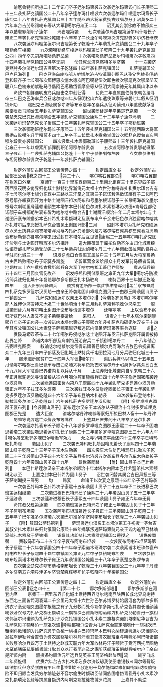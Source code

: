 <!-- { "loadSidebar": true } -->
　　谕厄鲁特归所掠二十二年诺扪卒子逹尔玛第袭五次袭逹尔玛第诺扪长子康熙二十三年袭扎萨克镇国公二十八年卒子逹尔玛什哩袭六次袭逹尔玛什哩逹尔玛第长子康熙二十八年袭扎萨克镇国公三十五年随西路大将军费扬古败噶尔丹于昭莫多二十六年率台吉劳彰锡喇布等从大军噶尔丹雍正二年
　　诏责其妄崇佛教不恤部众三年以酷虐罪削职子逹尔
　　玛吉哩第袭
　　七次袭逹尔玛吉哩第逹尔玛什哩长子雍正三年袭扎萨克镇国公乾隆十六年卒子二长逹尔玛哩第次济克黙特多尔济相继袭
　　八次袭逹尔玛哩第逹尔玛吉哩第长子乾隆十六年袭扎萨克镇国公二十九年卒子噶勒桑车棱袭
　　九次袭噶勒桑车棱逹尔玛哩第长子乾隆二十九年袭扎萨克镇国公四十四年卒无嗣弟噶勒桑罗垒袭
　　十次袭噶勒桑罗垒逹尔玛哩第次子乾隆四十四年袭扎萨克镇国公寻卒无嗣
　　命其叔父济克黙特多尔济袭
　　十一次袭济克黙特多尔济逹尔玛吉哩第次子乾隆四十四年袭扎萨克镇国公
　　扎萨克辅国公巴克巴海列
　　巴克巴海乌喇特部人姓博尔济吉特镇国公图巴从孙父色棱号伊勒登和硕齐子七长噶布次鄂博恵次徳木徳次阿巴噶勒岱次即色棱次鄂麾克次鄂摩垒天聪八年色棱来朝献驼马寻偕阿巴噶勒岱鄂摩垒等从征明大同崇徳元年其属山津以奉
　　命致书朝鲜遇明皮岛兵阻击之中创归得
　　优赉二年遣属图伯特来朝色棱寻卒三年巴克巴海率兵会征喀尔喀四年从征明松山六年遣使珠察等来朝七年叙从征明锦州功
　　赐巴克巴海及属多尔济等布币是年冬选兵从征明蓟州八年遣使献俘复亲奉表贡马顺治五年封扎萨克辅国公
　　诏世袭罔替是年卒弟楚充克袭
　　一次袭楚充克巴克巴海弟顺治五年袭扎萨克辅国公康熙二十二年卒子逹尔玛袭
　　二次袭逹尔玛楚充克长子康熙二十三年袭扎萨克辅国公二十五年卒子鄂勒班袭
　　三次袭鄂勒班逹尔玛长子康熙二十五年袭扎萨克辅国公三十五年随西路大将军费扬古败噶尔丹于昭莫多四十二年卒子三长垂扎木素袭辅国公次旺舒克授台吉次阿穆尔龄贵亦袭辅国公
　　四次袭垂扎木素鄂勒班长子康熙四十三年袭扎萨克辅国公雍正十一年以虐索所部罪削职弟阿穆尔龄贵袭
　　五次袭阿穆尔龄贵鄂勒班第三子雍正十一年袭扎萨克辅国公乾隆十一年卒子恭格喇布坦袭
　　六次袭恭格喇布坦阿穆尔龄贵次子乾隆十一年袭扎萨克辅国公







　　钦定外藩防古回部王公表传卷之四十一
　　钦定四库全书
　　钦定外藩防古回部王公表卷之四十二
　　第二十六
　　喀尔喀右翼部总
　　喀尔喀右翼部在张家口外至
　　京师千一百三十里东西距百二十里南北距百三十里东界四子部落西界茂明安南界归化城土黙特北界瀚海元太祖十六世孙格哷森扎扎赉尔珲台吉有子七号喀尔喀七旗分东西中三路以三汗掌之其第三子诺诺和伟徴诺顔有子二长阿巴泰号鄂齐頼赛因汗为中路土谢图汗祖次阿布和号墨尔根诺顔子三长昂噶海袭父墨尔根号次喇瑚里号逹赖诺顔生本塔尔本巴什希色尔济扎木素额琳沁次图肯号昆都伦诺顔子车楞都朗生衮布皆为喀尔喀中路台吉土谢图汗顺治十年二月本塔尔以与土谢图汗衮布隙偕弟本巴什希扎木素额琳沁及衮布率户千余来归色尔济独留喀尔喀其孙礼塔尔后来归授扎萨克台吉见土谢图汗部三月
　　诏封本塔尔为扎萨克和硕逹尔汉亲王统其众赐牧塔噜浑河与内扎萨克诸部列是为喀尔喀右翼其称左翼者为贝勒衮布伊勒登亦自喀尔喀来归受封在本塔尔后互见彼康熙二十五年喀尔喀扎萨克图汗沙喇与土谢图汗察珲多尔济搆衅
　　遣大臣莅盟于库抡伯勒齐尔由归化城赍粮徃诏所部扎萨克选驼助运二十七年选兵驻边侦噶尔丹二十九年调赴图拉河酌留兵之半驻归化城三十一年
　　诏发杀虎口仓粟赈其属贫户三十五年五月从大将军费扬古由西路败噶尔丹于昭莫多凯旋
　　诏留军营余米给部众十月发军前马瘠者留其地饲牧三十六年费扬古檄所部兵会大军于喀尔喀郡王善巴界师旋
　　赉从征兵银五十四年三月因久雪伤牧产
　　诏发呼坦和朔储粟赈之雍正九年大军噶尔丹防凌诏简兵驻归化城十年复随鄂尔多斯郡王扎木扬驻乌
　　喇特西界十三年撤还乾隆四年
　　遣大臣察阅备调兵
　　颁赏有差所部一旗驻牧塔噜浑河乌兰察布盟爵四扎萨克多罗逹尔汉贝勒一由亲王降袭附固山卓哩克图贝子一由郡王降袭固山贝子一镇国公一
　　扎萨克和硕逹尔汉亲王本塔尔列【今袭多罗贝勒】本塔尔喀尔喀部人姓博尔济吉特元太祖二十世孙顺治十年三月封扎萨克和硕逹尔汉亲王
　　诏世袭罔替六月喀尔喀土谢图汗衮布等请遣本塔尔
　　还喀尔喀
　　上以衮布不察归所掠巴林人畜又不遣子弟朝妄请给
　　来归人
　　诏责之十七年本塔尔来朝康熙八年卒子诺内袭一次袭诺内本塔尔第四子康熙九年袭扎萨克和硕逹尔汉亲王十四年其叔父镇国公扎木素暨子萨嘛噶越界叛逃诺内偕弟萨玛第等率兵追获
　　谕之
　　赉鞍马蟒币茶布二十七年噶尔丹侵喀尔喀土谢图汗车臣汗扎萨克图汗属皆被掠赴界乞降
　　命诺内率所部及乌喇特茂明安兵二千侦御噶尔丹二
　　十八年偕台吉弼哩克图赍
　　敕谕喀尔喀额尔克岱青诺顔善巴额尔克阿海台吉敖巴令抚辑离众二十九年三月率四子部落及归化城土黙特兵千屯图拉河七月分兵驻归化城三十一年
　　赐米赈所属贫户三十四年大军议噶尔丹
　　谕厉兵秣马以待三十五年五月偕喀尔喀郡王善巴衮布等由西路随大将军费扬古败噶尔丹于昭莫多俘其众五百五十九八月大军驻善巴界诺内复以兵从十月
　　上驻跸归化城诺内自军来朝三十六年正月献驼运米寻请备粮从征六月噶尔丹窜毙撤兵归四十六年卒子詹逹固密降袭逹尔汉贝勒
　　二次袭詹逹固密诺内第八子康熙四十九年袭扎萨克多罗逹尔汉贝勒雍正六年卒子拉旺多尔济袭
　　三次袭拉旺多尔济詹逹固密长子雍正七年袭扎萨克多罗逹尔汉贝勒乾隆四十六年卒子车布登纳木扎勒袭
　　四次袭车布登纳木扎勒拉旺多尔济长子乾隆四十六年袭扎萨克多罗逹尔汉贝勒
　　【附】多罗卓哩克图郡王衮布列【今袭固山贝子】衮布逹尔汉亲王本塔尔从子顺治十年封多罗卓哩克图郡王先是
　　遣大臣宣
　　谕喀尔喀丹津喇嘛等察归所掠巴林人畜十一年丹津
　　喇嘛等诡言逃亡众皆衮布等擕徃
　　上鉴其诬置弗问十八年卒子逹尔扎袭
　　一次袭逹尔扎衮布长子顺治十八年袭多罗卓哩克图郡王康熙二十一年卒子固噜思希袭二次袭固噜思希逹尔扎长子康熙二十二年袭多罗卓哩克图郡王三十六年大军噶尔丹乞赴郭多哩巴尔哈逊军効力
　　允之寻以朔漠平撤还四十三年卒子巴特玛旺扎勒降
　　袭固山贝子
　　三次袭巴特玛旺扎勒固噜思希长子康熙四十三年袭固山贝子乾隆二十三年卒子车木伯勒袭
　　四次袭车木伯勒巴特玛旺扎勒次子乾隆二十三年袭固山贝子四十六年卒子车登多尔济袭五次袭车登多尔济车木伯勒长子乾隆四十六年袭固山贝子四十九年
　　诏世袭罔替
　　【附】固山贝子本巴什希列
　　本巴什希逹尔汉亲王本塔尔弟顺治十年本塔尔内附本巴什希暨弟扎木素额琳沁从至
　　上嘉之封本巴什希为固山贝子
　　诏世袭罔替其属台吉巴拜授三等子萨喇瑚授三等男
　　均
　　赐宴
　　命诸王以次宴之康熙十四年卒子巴特玛袭
　　一次袭巴特玛本巴什希次子康熙十五年袭固山贝子二十五年卒子二长进穆巴次班第逹相继袭
　　二次袭进穆巴巴特玛长子康熙二十六年袭固山贝子五十三年卒子逹济袭
　　三次袭逹济进穆巴长子康熙五十四年袭固山贝子雍正六年卒无嗣
　　命其叔父班第逹袭
　　四次袭班第逹巴特玛次子雍正七年袭固山贝子十三年卒子阿喇布坦袭
　　五次袭阿喇布坦班第逹长子雍正十三年袭固山贝子乾隆二十五年卒子巴尔准多尔济袭六次袭巴尔准多尔济阿喇布坦长子乾隆二十六年袭固山贝子
　　【附】镇国公萨玛第列
　　萨玛第逹尔汉亲王本塔尔第五子初授一等台吉其叔父扎木素以来归封镇国公康熙十四年擕孥叛逃萨玛第随兄亲王诺内追至巴林翁衮擒扎木素及子萨嘛噶
　　诏嘉其功即以扎木素所遗镇国公爵授之
　　诏世袭罔替
　　赉鞍马币布二十五年卒子衮布阿喇布坦袭
　　一次袭衮布阿喇布坦萨玛第长子康熙二十六年袭镇国公四十四年卒子索诺木班珠尔袭二次袭索诺木班珠尔衮布阿喇布坦长子康熙四十四年袭镇国公雍正九年卒子恭格喇布坦袭
　　三次袭恭格喇布坦索诺木班珠尔长子雍正九年袭镇国公乾隆三十八年卒子衮楚克栋啰布袭
　　四次袭衮楚克栋啰布恭格喇布坦长子乾隆三十八年袭镇国公三十九年卒子丹津多尔济袭五次袭丹津多尔济衮楚克栋啰布长子乾隆四十年袭镇国公















　　钦定外藩防古回部王公表传卷之四十二
　　钦定四库全书
　　钦定外藩防古回部王公表卷之四十三
　　第二十七
　　鄂尔多斯部总
　　鄂尔多斯部在河套内至
　　京师千一百里东界归化城土黙特西界喀尔喀南界陜西长城北界乌喇特东西北三面皆距河袤延二千余里元太祖十六世孙巴尔苏博罗特始居河套为鄂尔多斯济农子衮弼哩克图墨尔根继之有子九分牧而处今鄂尔多斯七扎萨克皆其裔长诺顔逹喇袭济农号为扎萨克郡王额璘臣一旗祖次巴雅斯呼朗诺顔为扎萨克贝勒善丹一旗祖次伟逹尔玛诺顔为扎萨克贝子沙克扎镇国公小扎木素二旗祖次诺扪塔喇尼华台吉为扎萨克贝子额琳沁一旗祖次玻呼哩都噶尔岱青为扎萨克台吉定咱喇什一旗祖次巴雅喇伟徴诺顔为扎萨克贝子色棱一旗祖次巴特玛萨木巴斡次纳穆逹喇逹尔汉诺顔次翁拉罕伊勒登台吉皆为济农属察哈尔林丹汗虐其部济农额璘臣与喀喇沁阿巴噶诸部长败察哈尔兵四万于土黙特之赵城天聪九年大军收林丹汗子额哲于黄河西托里图地未至额璘臣私要额哲盟分取其众以行我军追及之索所获额璘臣惧献察哈尔户千余自是所部内附
　　颁授条约顺治元年选兵随英亲王阿济格赴陜西流
　　贼李自成二年师旋得
　　优赉六年台吉大扎木素及多尔济叛刼我使图噜锡敕曰闻尔等背叛即欲加兵但念受朕防有年且生堪惜故不忍遽用干戈尔能悔过来朝即宥罪防飬倘恃险不即归顺当发兵穷尔踪迹必不容尔偷生时额璘臣偕同族固噜岱青善丹小扎木素沙克扎额璘沁色棱等携属自额济内阿喇克鄂拉徙牧博罗陀海
　　上嘉其不助逆
